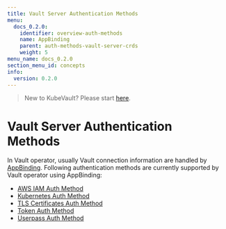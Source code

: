 ```yaml
---
title: Vault Server Authentication Methods
menu:
  docs_0.2.0:
    identifier: overview-auth-methods
    name: AppBinding
    parent: auth-methods-vault-server-crds
    weight: 5
menu_name: docs_0.2.0
section_menu_id: concepts
info:
  version: 0.2.0
---
```


> New to KubeVault? Please start [here](/docs/0.2.0/concepts/README).

# Vault Server Authentication Methods

In Vault operator, usually Vault connection information are handled by [AppBinding](/docs/0.2.0/concepts/vault-server-crds/auth-methods/appbinding). Following authentication methods are currently supported by Vault operator using AppBinding:

- [AWS IAM Auth Method](/docs/0.2.0/concepts/vault-server-crds/auth-methods/aws-iam)
- [Kubernetes Auth Method](/docs/0.2.0/concepts/vault-server-crds/auth-methods/kubernetes)
- [TLS Certificates Auth Method](/docs/0.2.0/concepts/vault-server-crds/auth-methods/tls)
- [Token Auth Method](/docs/0.2.0/concepts/vault-server-crds/auth-methods/token)
- [Userpass Auth Method](/docs/0.2.0/concepts/vault-server-crds/auth-methods/userpass)
